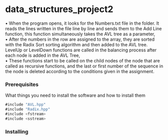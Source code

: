 # data_structures_project2


• When the program opens, it looks for the Numbers.txt file in the folder. It reads the lines written in the file line by line and sends them to the Add Line function, this function simultaneously takes the AVL tree as a parameter,<br>
• After the numbers in the row are assigned to the array, they are sorted with the Radix Sort sorting algorithm and then added to the AVL tree.
LevelUp or LevelDown functions are called in the balancing process after each node is added in the AVL Tree,<br>
• These functions start to be called on the child nodes of the node that are called as recursive functions, and the last or first number of the sequence in the node is deleted according to the conditions given in the assignment.<br>


### Prerequisites

What things you need to install the software and how to install them

```javascript
#include "AVL.hpp"
#include "Radix.hpp"
#include <fstream>
#include <sstream>

```

### Installing






